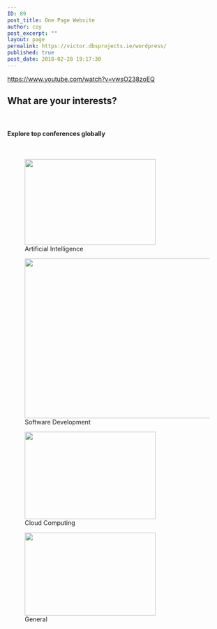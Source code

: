 ```yaml
---
ID: 89
post_title: One Page Website
author: coy
post_excerpt: ""
layout: page
permalink: https://victor.dbsprojects.ie/wordpress/
published: true
post_date: 2018-02-28 19:17:30
---
```

https://www.youtube.com/watch?v=vwsO238zoEQ		
			<h2>What are your interests?</h2>		
			<h4>Explore top conferences globally</h4>		
							<figure>
											<a href="#">
							<img width="300" height="197" src="https://victor.dbsprojects.ie/wordpress/wp-content/uploads/2020/07/da8d7c1f-1268-4f6a-8222-cec3adcb3dcd.sized-1000x1000-1-300x197.jpg" alt="" srcset="https://victor.dbsprojects.ie/wordpress/wp-content/uploads/2020/07/da8d7c1f-1268-4f6a-8222-cec3adcb3dcd.sized-1000x1000-1-300x197.jpg 300w, https://victor.dbsprojects.ie/wordpress/wp-content/uploads/2020/07/da8d7c1f-1268-4f6a-8222-cec3adcb3dcd.sized-1000x1000-1-768x505.jpg 768w, https://victor.dbsprojects.ie/wordpress/wp-content/uploads/2020/07/da8d7c1f-1268-4f6a-8222-cec3adcb3dcd.sized-1000x1000-1.jpg 1000w" sizes="(max-width: 300px) 100vw, 300px" />								</a>
											<figcaption>Artificial Intelligence</figcaption>
										</figure>
							<figure>
											<a href="#">
							<img width="768" height="366" src="https://victor.dbsprojects.ie/wordpress/wp-content/uploads/2020/07/0-768x366.jpg" alt="" srcset="https://victor.dbsprojects.ie/wordpress/wp-content/uploads/2020/07/0-768x366.jpg 768w, https://victor.dbsprojects.ie/wordpress/wp-content/uploads/2020/07/0-300x143.jpg 300w, https://victor.dbsprojects.ie/wordpress/wp-content/uploads/2020/07/0-1024x488.jpg 1024w, https://victor.dbsprojects.ie/wordpress/wp-content/uploads/2020/07/0.jpg 1500w" sizes="(max-width: 768px) 100vw, 768px" />								</a>
											<figcaption>Software Development</figcaption>
										</figure>
							<figure>
											<a href="#">
							<img width="300" height="200" src="https://victor.dbsprojects.ie/wordpress/wp-content/uploads/2020/07/bigstock-d-Rendering-Cloud-Computing-267217441_1024X684-300x200.jpg" alt="" srcset="https://victor.dbsprojects.ie/wordpress/wp-content/uploads/2020/07/bigstock-d-Rendering-Cloud-Computing-267217441_1024X684-300x200.jpg 300w, https://victor.dbsprojects.ie/wordpress/wp-content/uploads/2020/07/bigstock-d-Rendering-Cloud-Computing-267217441_1024X684-768x513.jpg 768w, https://victor.dbsprojects.ie/wordpress/wp-content/uploads/2020/07/bigstock-d-Rendering-Cloud-Computing-267217441_1024X684.jpg 1024w" sizes="(max-width: 300px) 100vw, 300px" />								</a>
											<figcaption>Cloud Computing</figcaption>
										</figure>
							<figure>
											<a href="#">
							<img width="300" height="190" src="https://victor.dbsprojects.ie/wordpress/wp-content/uploads/2020/07/artificial-intelligence-companies-300x190.jpg" alt="" srcset="https://victor.dbsprojects.ie/wordpress/wp-content/uploads/2020/07/artificial-intelligence-companies-300x190.jpg 300w, https://victor.dbsprojects.ie/wordpress/wp-content/uploads/2020/07/artificial-intelligence-companies.jpg 490w" sizes="(max-width: 300px) 100vw, 300px" />								</a>
											<figcaption>General</figcaption>
										</figure>